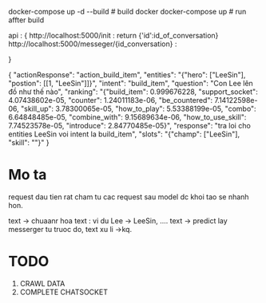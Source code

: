 docker-compose up -d --build # build docker
docker-compose up # run affter build


api : {
    http://localhost:5000/init : return {'id':id_of_conversation}
    http://localhost:5000/messeger/{id_conversation} : 

}


{
    "actionResponse": "action_build_item",
    "entities": "{\"hero\": [\"LeeSin\"], \"postion\": [[1, \"LeeSin\"]]}",
    "intent": "build_item",
    "question": "Con Lee lên đồ như thế nào",
    "ranking": "{\"build_item\": 0.999676228, \"support_socket\": 4.07438602e-05, \"counter\": 1.24011183e-06, \"be_countered\": 7.14122598e-06, \"skill_up\": 3.78300065e-05, \"how_to_play\": 5.53388199e-05, \"combo\": 6.64848485e-05, \"combine_with\": 9.15689634e-06, \"how_to_use_skill\": 7.74523578e-05, \"introduce\": 2.84770485e-05}",
    "response": "tra loi cho entities LeeSin voi intent la build_item",
    "slots": "{\"champ\": [\"LeeSin\"], \"skill\": \"\"}"
}

# Mo ta

request dau tien rat cham
tu cac request sau model dc khoi tao se nhanh hon.

text -> chuaanr hoa text : vi du Lee -> LeeSin, ....
text -> predict
lay messerger tu truoc do, text xu li ->kq.

# TODO

1. CRAWL DATA
2. COMPLETE CHATSOCKET
